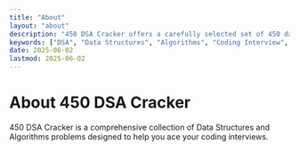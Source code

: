 ```yaml
---
title: "About"
layout: "about"
description: "450 DSA Cracker offers a carefully selected set of 450 data structures and algorithms problems to help you build strong problem-solving skills and confidently prepare for coding interviews."
keywords: ["DSA", "Data Structures", "Algorithms", "Coding Interview", "Interview Preparation"]
date: 2025-06-02
lastmod: 2025-06-02
---
```



# About 450 DSA Cracker

450 DSA Cracker is a comprehensive collection of Data Structures and Algorithms problems designed to help you ace your coding interviews.
